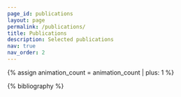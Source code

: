 ```yaml
---
page_id: publications
layout: page
permalink: /publications/
title: Publications
description: Selected publications
nav: true
nav_order: 2
---
```


<!-- _pages/publications.md -->
<div class="publications" style="--stagger: {{ animation_count }};" data-animate>
{% assign animation_count = animation_count | plus: 1 %}

{% bibliography %}

</div>
